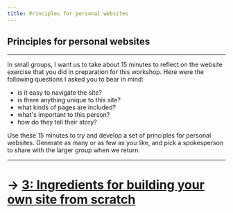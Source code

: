 ```yaml
---
title: Principles for personal websites
---
```


## Principles for personal websites

---

In small groups, I want us to take about 15 minutes to reflect on the website exercise that you did in preparation for this workshop. Here were the following questions I asked you to bear in mind:

- is it easy to navigate the site?
- is there anything unique to this site?
- what kinds of pages are included?
- what's important to this person?
- how do they tell their story?

Use these 15 minutes to try and develop a set of principles for personal websites. Generate as many or as few as you like, and pick a spokesperson to share with the larger group when we return.

---

# &rarr; [3: Ingredients for building your own site from scratch](INGREDIENTS.md)